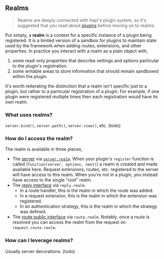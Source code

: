 ## Realms

>Realms are deeply connected with hapi's plugin system, so it's suggested that you read about [plugins](/tutorials/plugins) before moving on to realms.

Put simply, a **realm** is a context for a specific instance of a plugin being registered.  It is a limited version of a sandbox for plugins to maintain state used by the framework when adding routes, extensions, and other properties.  In practice you interact with a realm as a plain object with,
  1. some read-only properties that describe settings and options particular to the plugin's registration.
  2. some writable areas to store information that should remain sandboxed within the plugin.

It's worth reiterating the distinction that a realm isn't specific just to a plugin, but rather to a particular registration of a plugin.  For example, if one plugin were registered multiple times then each registration would have its own realm.

### What uses realms?
`server.bind()`, `server.path()`, `server.view()`, etc. (todo)

### How do I access the realm?

The realm is available in three places,
  - The [server](/api#server) via [`server.realm`](/api#serverrealm).  When your plugin's `register` function is called (`function(server, options, next)`) a realm is created and made available here.  Request extensions, routes, etc. registered to the server will have access to this realm.  When you're not in a plugin, you instead have access to the single "root" realm.
  - The [reply interface](/api#reply-interface) via `reply.realm`.
    - In a route handler, this is the realm in which the route was added.
    - In a request extension, this is the realm in which the extension was registered.
    - In an authentication strategy, this is the realm in which the strategy was defined.
  - The [route public interface](/api#route-public-interface) via `route.realm`.  Notably, once a route is resolved you can access the realm from the request on `request.route.realm`.

### How can I leverage realms?
Usually server decorations. (todo)
